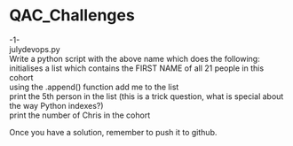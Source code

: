# QAC_Challenges
-1- <br />
julydevops.py<br />
Write a python script with the above name which does the following:<br />
initialises a list which contains the FIRST NAME of all 21 people in this cohort<br />
using the .append() function add me to the list<br />
print the 5th person in the list (this is a trick question, what is special about the way Python indexes?)<br />
print the number of Chris in the cohort <br />

Once you have a solution, remember to push it to github. <br />
